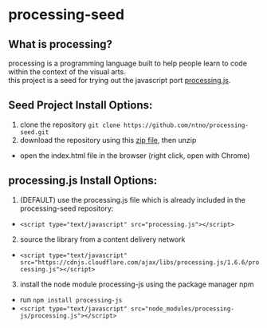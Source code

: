 # processing-seed
## What is processing? 
processing is a programming language built to help people learn to code within the context of the visual arts.  
this project is a seed for trying out the javascript port [processing.js](https://github.com/processing-js/processing-js).

## Seed Project Install Options:
1) clone the repository `git clone https://github.com/ntno/processing-seed.git` 
2) download the repository using this [zip file](https://github.com/ntno/processing-seed/archive/master.zip), then unzip
+ open the index.html file in the browser (right click, open with Chrome)

## processing.js Install Options:
1) (DEFAULT) use the processing.js file which is already included in the processing-seed repository:
* `<script type="text/javascript" src="processing.js"></script>`

2) source the library from a content delivery network
* `<script type="text/javascript" src="https://cdnjs.cloudflare.com/ajax/libs/processing.js/1.6.6/processing.js"></script>`

3) install the node module processing-js using the package manager npm
* run `npm install processing-js`
* `<script type="text/javascript" src="node_modules/processing-js/processing.js"></script>`
